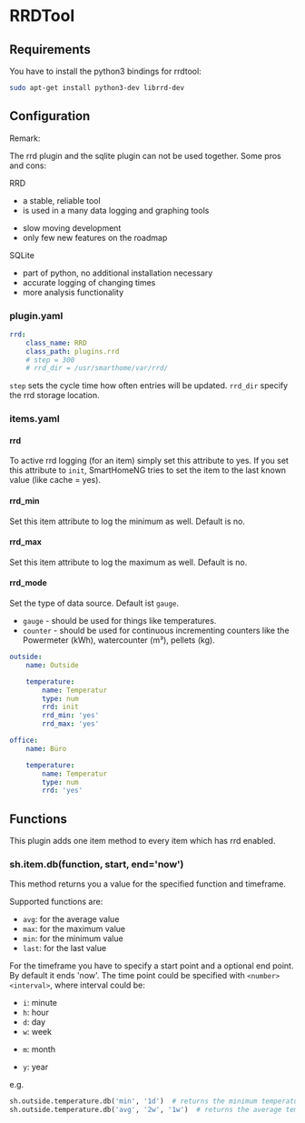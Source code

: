 # RRDTool

## Requirements

You have to install the python3 bindings for rrdtool:

```bash
sudo apt-get install python3-dev librrd-dev
```

## Configuration

Remark:

The rrd plugin and the sqlite plugin can not be used together. Some pros and cons:

RRD
+ a stable, reliable tool
+ is used in a many data logging and graphing tools
- slow moving development
- only few new features on the roadmap

SQLite
+ part of python, no additional installation necessary
+ accurate logging of changing times
+ more analysis functionality

### plugin.yaml

```yaml
rrd:
    class_name: RRD
    class_path: plugins.rrd
    # step = 300
    # rrd_dir = /usr/smarthome/var/rrd/
```

`step` sets the cycle time how often entries will be updated.
`rrd_dir` specify the rrd storage location.

### items.yaml

#### rrd
To active rrd logging (for an item) simply set this attribute to yes.
If you set this attribute to `init`, SmartHomeNG tries to set the item to the last known value (like cache = yes).

#### rrd_min
Set this item attribute to log the minimum as well. Default is no.

#### rrd_max
Set this item attribute to log the maximum as well. Default is no.

#### rrd_mode
Set the type of data source. Default ist `gauge`.
  * `gauge` - should be used for things like temperatures.
  * `counter` - should be used for continuous incrementing counters like the Powermeter (kWh), watercounter (m³), pellets (kg).

```yaml
outside:
    name: Outside

    temperature:
        name: Temperatur
        type: num
        rrd: init
        rrd_min: 'yes'
        rrd_max: 'yes'

office:
    name: Büro

    temperature:
        name: Temperatur
        type: num
        rrd: 'yes'
```

## Functions
This plugin adds one item method to every item which has rrd enabled.

### sh.item.db(function, start, end='now')
This method returns you a value for the specified function and timeframe.

Supported functions are:

   * `avg`: for the average value
   * `max`: for the maximum value
   * `min`: for the minimum value
   * `last`: for the last value

For the timeframe you have to specify a start point and a optional end point. By default it ends 'now'.
The time point could be specified with `<number><interval>`, where interval could be:

   * `i`: minute
   * `h`: hour
   * `d`: day
   * `w`: week
   + `m`: month
   * `y`: year

e.g.
```python
sh.outside.temperature.db('min', '1d')  # returns the minimum temperature within the last day
sh.outside.temperature.db('avg', '2w', '1w')  # returns the average temperature of the week before last week
```
